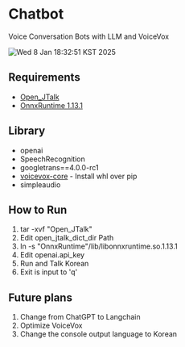 # Chatbot
Voice Conversation Bots with LLM and VoiceVox

![Wed  8 Jan 18:32:51 KST 2025](https://github.com/user-attachments/assets/099dd60d-b8ed-4413-8af7-d0ad60727e45)


## Requirements
- [Open_JTalk](https://open-jtalk.sourceforge.net/)
- [OnnxRuntime 1.13.1](https://github.com/microsoft/onnxruntime/releases/tag/v1.13.1)

## Library
- openai
- SpeechRecognition
- googletrans==4.0.0-rc1
- [voicevox-core](https://github.com/VOICEVOX/voicevox_core) - Install whl over pip
- simpleaudio

## How to Run
1. tar -xvf "Open_JTalk"
2. Edit open_jtalk_dict_dir Path
3. ln -s "OnnxRuntime"/lib/libonnxruntime.so.1.13.1
4. Edit openai.api_key
5. Run and Talk Korean
6. Exit is input to 'q'

## Future plans
1. Change from ChatGPT to Langchain
2. Optimize VoiceVox
3. Change the console output language to Korean
